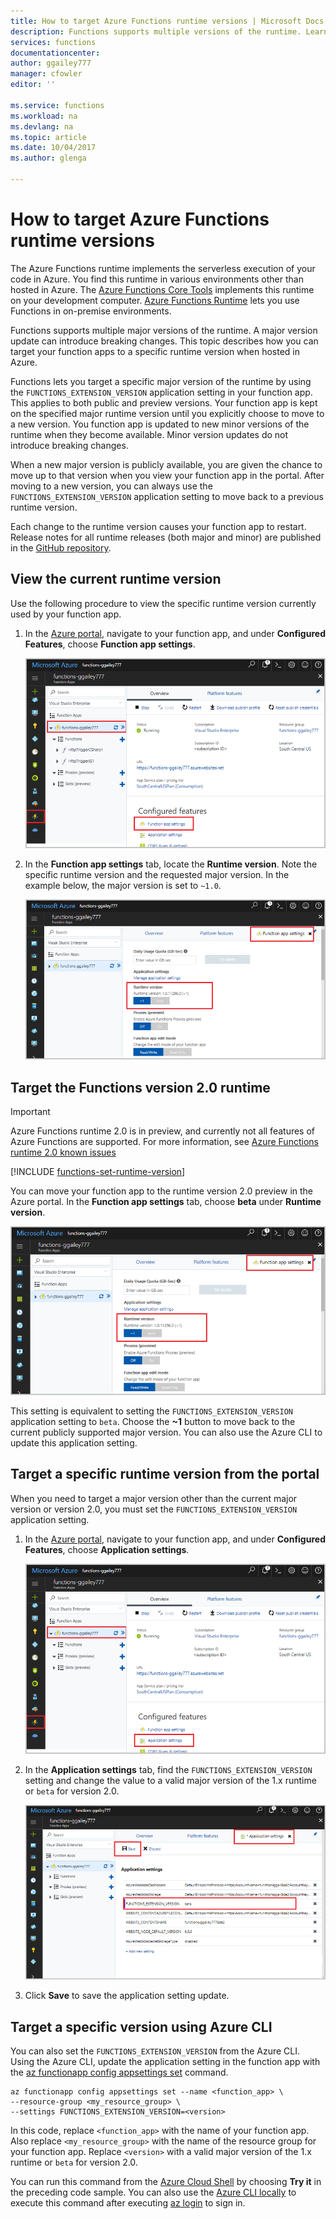 ```yaml
---
title: How to target Azure Functions runtime versions | Microsoft Docs
description: Functions supports multiple versions of the runtime. Learn how to specify the runtime version of an Azure hosted function app.
services: functions
documentationcenter: 
author: ggailey777
manager: cfowler
editor: ''

ms.service: functions
ms.workload: na
ms.devlang: na
ms.topic: article
ms.date: 10/04/2017
ms.author: glenga

---
```

# How to target Azure Functions runtime versions

The Azure Functions runtime implements the serverless execution of your code in Azure. You find this runtime in various environments other than hosted in Azure. The [Azure Functions Core Tools](functions-run-local.md) implements this runtime on your development computer. [Azure Functions Runtime](functions-runtime-overview.md) lets you use Functions in on-premise environments. 

Functions supports multiple major versions of the runtime. A major version update can introduce breaking changes. This topic describes how you can target your function apps to a specific runtime version when hosted in Azure. 

Functions lets you target a specific major version of the runtime by using the `FUNCTIONS_EXTENSION_VERSION` application setting in your function app. This applies to both public and preview versions. Your function app is kept on the specified major runtime version until you explicitly choose to move to a new version. You function app is updated to new minor versions of the runtime when they become available. Minor version updates do not introduce breaking changes.  

When a new major version is publicly available, you are given the chance to move up to that version when you view your function app in the portal. After moving to a new version, you can always use the `FUNCTIONS_EXTENSION_VERSION` application setting to move back to a previous runtime version.

Each change to the runtime version causes your function app to restart. Release notes for all runtime releases (both major and minor) are published in the [GitHub repository](https://github.com/Azure/azure-webjobs-sdk-script/releases).   
## View the current runtime version

Use the following procedure to view the specific runtime version currently used by your function app. 

1. In the [Azure portal](https://portal.azure.com), navigate to your function app, and under **Configured Features**, choose **Function app settings**. 

    ![Select function app settings](./media/functions-versions/add-update-app-setting.png)

2. In the **Function app settings** tab, locate the **Runtime version**. Note the specific runtime version and the requested major version. In the example below, the major version is set to `~1.0`.
 
   ![Select function app settings](./media/functions-versions/function-app-view-version.png)

## Target the Functions version 2.0 runtime

>[!IMPORTANT]   
> Azure Functions runtime 2.0 is in preview, and currently not all features of Azure Functions are supported. For more information, see [Azure Functions runtime 2.0 known issues](https://github.com/Azure/azure-webjobs-sdk-script/wiki/Azure-Functions-runtime-2.0-known-issues)  

<!-- Add a table comparing the 1.x and 2.x runtime features-->

[!INCLUDE [functions-set-runtime-version](../../includes/functions-set-runtime-version.md)]

You can move your function app to the runtime version 2.0 preview in the Azure portal. In the **Function app settings** tab,  choose **beta** under **Runtime version**.  

   ![Select function app settings](./media/functions-versions/function-app-view-version.png)

This setting is equivalent to setting the `FUNCTIONS_EXTENSION_VERSION` application setting to `beta`. Choose the **~1** button to move back to the current publicly supported major version. You can also use the Azure CLI to update this application setting. 

## Target a specific runtime version from the portal

When you need to target a major version other than the current major version or version 2.0, you must set the `FUNCTIONS_EXTENSION_VERSION` application setting.

1. In the [Azure portal](https://portal.azure.com), navigate to your function app, and under **Configured Features**, choose **Application settings**.

    ![Select function app settings](./media/functions-versions/add-update-app-setting1a.png)

2. In the **Application settings** tab, find the `FUNCTIONS_EXTENSION_VERSION` setting and change the value to a valid major version of the 1.x runtime or `beta` for version 2.0. 

    ![Set the function app setting](./media/functions-versions/add-update-app-setting2.png)

3. Click **Save** to save the application setting update. 

## Target a specific version using Azure CLI

 You can also set the `FUNCTIONS_EXTENSION_VERSION` from the Azure CLI. Using the Azure CLI, update the application setting in the function app with the [az functionapp config appsettings set](/cli/azure/functionapp/config/appsettings#set) command.

```azurecli-interactive
az functionapp config appsettings set --name <function_app> \
--resource-group <my_resource_group> \
--settings FUNCTIONS_EXTENSION_VERSION=<version>
```
In this code, replace `<function_app>` with the name of your function app. Also replace `<my_resource_group>` with the name of the resource group for your function app. Replace `<version>` with a valid major version of the 1.x runtime or `beta` for version 2.0. 

You can run this command from the [Azure Cloud Shell](../cloud-shell/overview.md) by choosing **Try it** in the preceding code sample. You can also use the [Azure CLI locally](/cli/azure/install-azure-cli) to execute this command after executing [az login](/cli/azure#az_login) to sign in.
